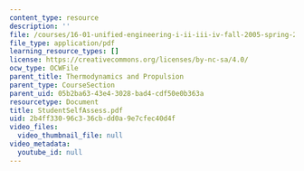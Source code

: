 ```yaml
---
content_type: resource
description: ''
file: /courses/16-01-unified-engineering-i-ii-iii-iv-fall-2005-spring-2006/2b4ff33096c336cbdd0a9e7cfec40d4f_StudentSelfAssess.pdf
file_type: application/pdf
learning_resource_types: []
license: https://creativecommons.org/licenses/by-nc-sa/4.0/
ocw_type: OCWFile
parent_title: Thermodynamics and Propulsion
parent_type: CourseSection
parent_uid: 05b2ba63-43e4-3028-bad4-cdf50e0b363a
resourcetype: Document
title: StudentSelfAssess.pdf
uid: 2b4ff330-96c3-36cb-dd0a-9e7cfec40d4f
video_files:
  video_thumbnail_file: null
video_metadata:
  youtube_id: null
---
```

